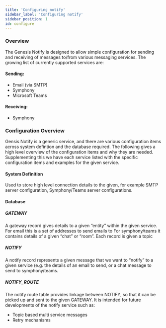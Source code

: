 ```yaml
---
title: 'Configuring notify'
sidebar_label: 'Configuring notify'
sidebar_position: 1
id: configure
---
```


### Overview
The Genesis Notify is designed to allow simple configuration for sending and receiving of messages to/from various messaging services. 
The growing list of currently supported services are:

#### Sending:
* Email (via SMTP)
* Symphony
* Microsoft Teams

#### Receiving:
* Symphony


### Configuration Overview

Gensis Notify is a generic service, and there are various configuration items across system defintion and the database required. The following gives a high level overview of the configuration items and why they are needed. Supplementing this we have each service listed with the specific configuration items and examples for the given service.

#### System Definition

Used to store high level connection details to the given, for example SMTP server configuration, Symphony/Teams server configurations.

#### Database

##### GATEWAY

A gateway record gives details to a given “entity” within the given service. 
For email this is a set of addresses to send emails to
For symphony/teams it contains details of a given “chat” or “room”. Each record is given a topic

##### NOTIFY

A notify record represents a given message that we want to “notify” to a given service (e.g. the details of an email to send, or a chat message to send to symphony/teams.

##### NOTIFY_ROUTE

The notify route table provides linkage between NOTIFY, so that it can be picked up and sent to the given GATEWAY. It is intended for future developments of the notify service such as:

* Topic based multi service messages
* Retry mechanisms

